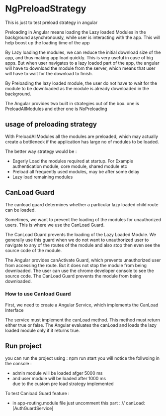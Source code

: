 # NgPreloadStrategy

This is just to test preload strategy in angular 

Preloading in Angular means loading the Lazy loaded Modules in the background asynchronously, while user is interacting with the app. This will help boost up the loading time of the app


By Lazy loading the modules, we can reduce the initial download size of the app, and thus making app load quickly. This is very useful in case of big apps. But when user navigates to a lazy loaded part of the app, the angular will have to download the module from the server, which means that user will have to wait for the download to finish.

By Preloading the lazy loaded module, the user do not have to wait for the module to be downloaded as the module is already downloaded in the background.

The Angular provides two built in strategies out of the box. one is PreloadAllModules and other one is NoPreloading

## usage of preloading strategy
With PreloadAllModules all the modules are preloaded, which may actually create a bottleneck if the application has large no of modules to be loaded.

The better way strategy would be :

* Eagerly Load the modules required at startup. For Example authentication module, core module, shared module etc
* Preload all frequently used modules, may be after some delay
* Lazy load remaining modules


## CanLoad Guard
The canload guard determines whether a particular lazy loaded child route can be loaded.

Sometimes, we want to prevent the loading of the modules for unauthorized users. This is where we use the CanLoad Guard.

The CanLoad Guard prevents the loading of the Lazy Loaded Module. We generally use this guard when we do not want to unauthorized user to navigate to any of the routes of the module and also stop then even see the source code of the module.

The Angular provides canActivate Guard, which prevents unauthorized user from accessing the route. But it does not stop the module from being downloaded. The user can use the chrome developer console to see the source code. The CanLoad Guard prevents the module from being downloaded.

### How to use Canload Guard 

First, we need to create a Angular Service, which implements the CanLoad Interface

The service must implement the canLoad method. This method must return either true or false. The Angular evaluates the canLoad and loads the lazy loaded module only if it returns true.



## Run project 
you can run the project using : npm run start 
you will notice the follwoing in the console : 
 * admin module will be loaded afger 5000 ms
 * and user module will be loaded after 1000 ms  
due to the custom pre load strategy implemented

To test Canload Guard feature : 
* in app-routing.module file just uncomment this part : 
    // canLoad:[AuthGuardService]
